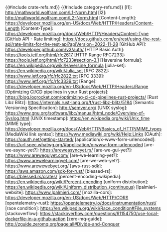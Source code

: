 {{#include crate-refs.md}}
{{#include category-refs.md}}
[l1]: <http://mathworld.wolfram.com/L1-Norm.html>
[l2]: <http://mathworld.wolfram.com/L2-Norm.html>
[Content-Length]: <https://developer.mozilla.org/en-US/docs/Web/HTTP/Headers/Content-Length>
[Content-Type]: <https://developer.mozilla.org/docs/Web/HTTP/Headers/Content-Type>
[GitHub API - Rate limiting]: <https://docs.github.com/en/rest/using-the-rest-api/rate-limits-for-the-rest-api?apiVersion=2022-11-28>
[GitHub API]: <https://developer.github.com/v3/auth/>
[HTTP Basic Auth]: <https://tools.ietf.org/html/rfc2617>
[HTTP Range RFC7233]: <https://tools.ietf.org/html/rfc7233#section-3.1>
[Haversine formula]: <https://en.wikipedia.org/wiki/Haversine_formula>
[julia-set]: <https://en.wikipedia.org/wiki/Julia_set>
[RFC 2822]: <https://www.ietf.org/rfc/rfc2822.txt>
[RFC 3339]: <https://www.ietf.org/rfc/rfc3339.txt>
[Range]: <https://developer.mozilla.org/en-US/docs/Web/HTTP/Headers/Range>
[Optimizing CI/CD pipelines in your Rust projects]: <https://blog.logrocket.com/optimizing-ci-cd-pipelines-rust-projects/>
[Rust Libz Blitz]: <https://internals.rust-lang.org/t/rust-libz-blitz/5184>
[Semantic Versioning Specification]: <http://semver.org/>
[UNIX syslog]: <https://www.gnu.org/software/libc/manual/html_node/Overview-of-Syslog.html>
[UNIX timestamp]: <https://en.wikipedia.org/wiki/Unix_time>
[MIME type]: <https://developer.mozilla.org/docs/Web/HTTP/Basics_of_HTTP/MIME_types>
[MediaWiki link syntax]: <https://www.mediawiki.org/wiki/Help:Links>
[OAuth]: <https://oauth.net/getting-started/>
[application/x-www-form-urlencoded]: <https://url.spec.whatwg.org/#application/x-www-form-urlencoded>
[are-we-async-yet?]: <https://areweasyncyet.rs/>
[are-we-gui-yet?]: <https://www.areweguiyet.com/>
[are-we-learning-yet?]: <https://www.arewelearningyet.com/>
[are-we-web-yet?]: <https://www.arewewebyet.org/>
[aws-rust-sdk]: <https://aws.amazon.com/sdk-for-rust/>
[blessed-rs]: <https://blessed.rs/crates/>
[percent-encoding-wikipedia]: <https://en.wikipedia.org/wiki/Percent-encoding>
[uniform distribution]: <https://en.wikipedia.org/wiki/Uniform_distribution_(continuous)>
[lpalmieri-website]: <https://www.lpalmieri.com/>
[mozilla-cors]: <https://developer.mozilla.org/en-US/docs/Web/HTTP/CORS>
[opentelemetry-rust]: <https://opentelemetry.io/docs/instrumentation/rust/>
[race condition]: <https://en.wikipedia.org/wiki/Race_condition#File_systems>
[stackoverflow]: <https://stackoverflow.com/questions/61154750/use-local-dockerfile-in-a-github-action>
[zero-mq-guide]: <http://zguide.zeromq.org/page:all#Divide-and-Conquer>
